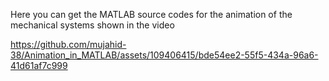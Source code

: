 Here you can get the MATLAB source codes for the animation of the mechanical systems shown in the video

https://github.com/mujahid-38/Animation_in_MATLAB/assets/109406415/bde54ee2-55f5-434a-96a6-41d61af7c999
